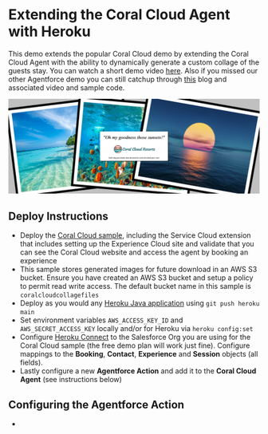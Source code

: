 Extending the Coral Cloud Agent with Heroku
===========================================

This demo extends the popular Coral Cloud demo by extending the Coral Cloud Agent with the ability to dynamically generate a custom collage of the guests stay. You can watch a short demo video [here](https://www.youtube.com/watch?v=yd97A9GLFUA). Also if you missed our other Agentforce demo you can still catchup through [this](https://blog.heroku.com/building-supercharged-agents-heroku-agentforce) blog and associated video and sample code.


![alt text](downloads/test.png "Collage")

Deploy Instructions
----------------------------
- Deploy the [Coral Cloud sample](https://developer.salesforce.com/sample-apps), including the Service Cloud extension that includes setting up the Experience Cloud site and validate that you can see the Coral Cloud website and access the agent by booking an experience
- This sample stores generated images for future download in an AWS S3 bucket. Ensure you have created an AWS S3 bucket and setup a policy to permit read write access. The default bucket name in this sample is `coralcloudcollagefiles`
- Deploy as you would any [Heroku Java application](https://devcenter.heroku.com/articles/getting-started-with-java) using `git push heroku main`
- Set environment variables `AWS_ACCESS_KEY_ID` and `AWS_SECRET_ACCESS_KEY` locally and/or for Heroku via `heroku config:set` 
- Configure [Heroku Connect](https://www.heroku.com/connect) to the Salesforce Org you are using for the Coral Cloud sample (the free demo plan will work just fine). Configure mappings to the **Booking**, **Contact**, **Experience** and **Session** objects (all fields).
- Lastly configure a new **Agentforce Action** and add it to the **Coral Cloud Agent** (see instructions below)

Configuring the Agentforce Action
---------------------------------
- 
